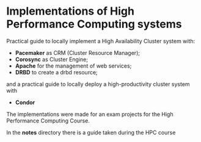 # Implementations of High Performance Computing systems
Practical guide to locally implement a High Availability Cluster system with:
- **Pacemaker** as CRM (Cluster Resource Manager);
- **Corosync** as Cluster Engine;
- **Apache** for the management of web services;
- **DRBD** to create a drbd resource;

and a practical guide to locally deploy a high-productivity cluster system with 
- **Condor**

The implementations were made for an exam projects for the High Performance Computing Course.

In the **notes** directory there is a guide taken during the HPC course
